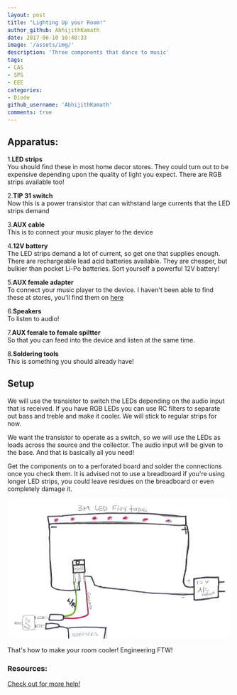 ```yaml
---
layout: post
title: "Lighting Up your Room!"
author_github: AbhijithKamath
date: 2017-06-10 10:48:33
image: '/assets/img/'
description: 'Three components that dance to music'
tags:
- CAS
- SPS
- EEE
categories:
- Diode
github_username: 'AbhijithKamath'
comments: true
---
```


## Apparatus:

1.**LED strips** <br>
You should find these in most home decor stores. They could turn out to be expensive depending upon the quality of light you expect. There are RGB strips available too! <br>

2.**TIP 31 switch**<br>
Now this is a power transistor that can withstand large currents that the LED strips demand

3.**AUX cable**<br>
This is to connect your music player to the device

4.**12V battery**<br>
The LED strips demand a lot of current, so get one that supplies enough. There are rechargeable lead acid batteries available. They are cheaper, but bulkier than pocket Li-Po batteries. Sort yourself a powerful 12V battery!

5.**AUX female adapter**<br>
To connect your music player to the device. I haven't been able to find these at stores, you'll find them on [here](http://www.electroncomponents.com/)

6.**Speakers**<br> To listen to audio!

7.**AUX female to female spiltter**<br>
So that you can feed into the device and listen at the same time.

8.**Soldering tools**<br>
This is something you should already have!

## Setup

We will use the transistor to switch the LEDs depending on the audio input that is received. If you have RGB LEDs you can use RC filters to separate out bass and treble and make it cooler. We will stick to regular strips for now.

We want the transistor to operate as a switch, so we will use the LEDs as loads across the source and the collector. The audio input will be given to the base. And that is basically all you need!

Get the components on to a perforated board and solder the connections once you check them. It is advised not to use a breadboard if you're using longer LED strips, you could leave residues on the breadboard or even completely damage it.

![Transistor Switch](/blog/assets/img/lighting-up-your-room/plans.jpeg)

That's how to make your room cooler! Engineering FTW!

### Resources:

[Check out for more help!](http://www.instructables.com/id/Sync-LED-to-Music/)